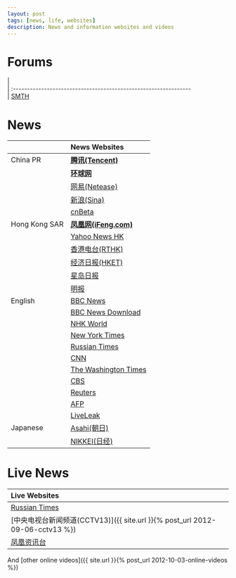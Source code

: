 ```yaml
---
layout: post
tags: [news, life, websites]
description: News and information websites and videos
---
```


# Forums    

|                                                                     
| :---------------------------------------------------------------    
| [SMTH](http://www.newsmth.net/)                                  


# News

|               | News Websites                                                        
| ------------- | :------------------------------------------------------ 
| China PR      | [**腾讯(Tencent)**](http://news.qq.com)                     
|               | [**环球网**](http://www.huanqiu.com/)                          
|               | [网易(Netease)](http://news.163.com)                    
|               | [新浪(Sina)](http://news.sina.com.cn)                      
|               | [cnBeta](http://www.cnbeta.com/index.php)                      
| Hong Kong SAR | [**凤凰网(iFeng.com)**](http://www.ifeng.com/)                 
|               | [Yahoo News HK](http://hk.news.yahoo.com/)                  
|               | [香港电台(RTHK)](http://rthk.hk/)                           
|               | [经济日报(HKET)](http://www.hket.com/eti/)              
|               | [星岛日报](http://www.singtao.com)                      
|               | [明报](http://www.mingpao.com/)                         
| English       | [BBC News](http://www.bbc.co.uk/news/)                     
|               | [BBC News Download](http://www.hxen.com/englishlistening/bbc/)                     
|               | [NHK World](http://www3.nhk.or.jp/nhkworld/)               
|               | [New York Times](http://www.nytimes.com/)                  
|               | [Russian Times](http://rt.com/)                            
|               | [CNN](http://edition.cnn.com/)                             
|               | [The Washington Times](http://www.washingtontimes.com/)    
|               | [CBS](http://www.cbsnews.com/)                              
|               | [Reuters](http://www.reuters.com/)                          
|               | [AFP](http://www.afp.com/en)                                
|               | [LiveLeak](http://www.liveleak.com/)                                
| Japanese      | [Asahi(朝日)](http://www.asahi.com/)                        
|               | [NIKKEI(日经)](http://www.nikkei.com/)                        


# Live News     

| Live Websites                                                                            
| :-----------------------------------------------------------------------    
| [Russian Times](http://rt.com/on-air/)                                       
| [中央电视台新闻频道(CCTV13)]({{ site.url }}{% post_url 2012-09-06-cctv13 %})     
| [凤凰资讯台](http://www.fengyunzhibo.com/tv/fenghuangzixun.htm)             

And [other online videos]({{ site.url }}{% post_url 2012-10-03-online-videos %})

